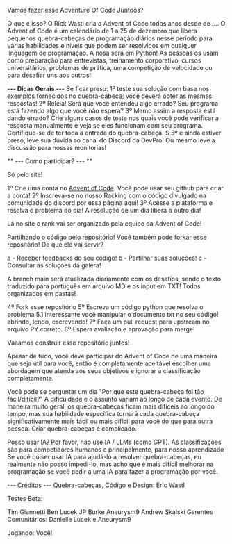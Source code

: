 Vamos fazer esse Adventure Of Code Juntoos? 

O que é isso?
O Rick Wastl cria o Advent of Code todos anos desde de ....
O Advent of Code é um calendário de 1 a 25 de dezembro que libera pequenos quebra-cabeças de programação diários nesse período para várias habilidades e níveis que podem ser resolvidos em qualquer linguagem de programação.
A nosa será em Python!
As pessoas os usam como preparação para entrevistas, treinamento corporativo, cursos universitários, problemas de prática, uma competição de velocidade ou para desafiar uns aos outros! 

**--- Dicas Gerais ---**
Se ficar preso:
1º teste sua solução com base nos exemplos fornecidos no quebra-cabeça; você deverá obter as mesmas respostas! 2º Releia! Será que você entendeu algo errado? Seu programa está fazendo algo que você não espera? 
3º Memo assim a resposta está dando errado? Crie alguns casos de teste nos quais você pode verificar a resposta manualmente e veja se eles funcionam com seu programa. Certifique-se de ter toda a entrada do quebra-cabeça. S
5º e ainda estiver preso, leve sua dúvida ao canal do Discord da DevPro! Ou mesmo leve a discussão para nossas monitorias! 

** --- Como participar? --- **

Só pelo site!

1º Crie uma conta no [Advent of Code](https://adventofcode.com/). Você pode usar seu github para criar a conta!
2º Inscreva-se no nosso Racking com o código divulgado na comunidade do discord por essa página aqui!
3º Acesse a plataforma e resolva o problema do dia! A resolução de um dia libera o outro dia!

Lá no site o rank vai ser organizado pela equipe da Advent of Code!

Partilhando o código pelo repositório!
Você também pode forkar esse repositório! Do que ele vai servir?

a - Receber feedbacks do seu código!
b - Partilhar suas soluções!
c - Consultar as soluções da galera!

A branch main será atualizada diariamente com os desafios, sendo o texto traduzido para português em arquivo MD e os input em TXT! Todos organizados em pastas!

4º Fork esse repositório
5º Escreva um código python que resolva o problema
    5.1 interessante você manipular o documento txt no seu código! abrindo, lendo, escrevendo!
7º Faça um pull request para upstream no arquivo PY correto.
8º Espera avaliação e aprovação para merge!

Vaaamos construir esse repositório juntos!


Apesar de tudo, você deve participar do Advent of Code de uma maneira que seja útil para você, então é completamente aceitável escolher uma abordagem que atenda aos seus objetivos e ignorar a classificação completamente.

Você pode se perguntar um dia "Por que este quebra-cabeça foi tão fácil/difícil?" A dificuldade e o assunto variam ao longo de cada evento. De maneira muito geral, os quebra-cabeças ficam mais difíceis ao longo do tempo, mas sua habilidade específica tornará cada quebra-cabeça significativamente mais fácil ou mais difícil para você do que para outra pessoa. Criar quebra-cabeças é complicado.


Posso usar IA? Por favor, não use IA / LLMs (como GPT). As classificações são para competidores humanos e principalmente, para nosso aprendizado Se você quiser usar IA para ajudá-lo a resolver quebra-cabeças, eu realmente não posso impedi-lo, mas acho que é mais difícil melhorar na programação se você pedir a uma IA para fazer a programação por você.

--- Créditos ---
Quebra-cabeças, Código e Design: Eric Wastl

Testes Beta:

Tim Giannetti
Ben Lucek
JP Burke
Aneurysm9
Andrew Skalski
Gerentes Comunitários: Danielle Lucek e Aneurysm9

Jogando: Você!
